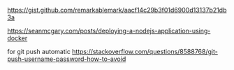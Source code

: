 https://gist.github.com/remarkablemark/aacf14c29b3f01d6900d13137b21db3a

https://seanmcgary.com/posts/deploying-a-nodejs-application-using-docker

for git push automatic
https://stackoverflow.com/questions/8588768/git-push-username-password-how-to-avoid
